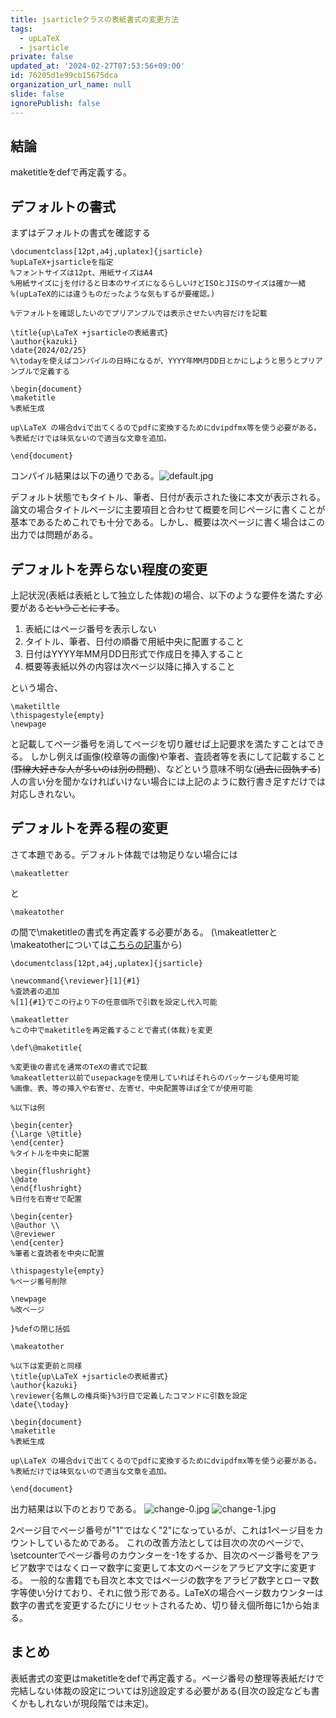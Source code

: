 ```yaml
---
title: jsarticleクラスの表紙書式の変更方法
tags:
  - upLaTeX
  - jsarticle
private: false
updated_at: '2024-02-27T07:53:56+09:00'
id: 76205d1e99cb15675dca
organization_url_name: null
slide: false
ignorePublish: false
---
```

## 結論

maketitleをdefで再定義する。

## デフォルトの書式

まずはデフォルトの書式を確認する
```
\documentclass[12pt,a4j,uplatex]{jsarticle}
%upLaTeX+jsarticleを指定
%フォントサイズは12pt、用紙サイズはA4
%用紙サイズにjを付けると日本のサイズになるらしいけどISOとJISのサイズは確か一緒
%(upLaTeX的には違うものだったような気もするが要確認。)

%デフォルトを確認したいのでプリアンブルでは表示させたい内容だけを記載

\title{up\LaTeX +jsarticleの表紙書式}
\author{kazuki}
\date{2024/02/25}
%\todayを使えばコンパイルの日時になるが、YYYY年MM月DD日とかにしようと思うとプリアンブルで定義する

\begin{document}
\maketitle
%表紙生成

up\LaTeX の場合dviで出てくるのでpdfに変換するためにdvipdfmx等を使う必要がある。
%表紙だけでは味気ないので適当な文章を追加。

\end{document}
```

コンパイル結果は以下の通りである。![default.jpg](https://qiita-image-store.s3.ap-northeast-1.amazonaws.com/0/3722880/d246de8d-86c2-ee02-9ef5-c65ee9ee9479.jpeg)

デフォルト状態でもタイトル、筆者、日付が表示された後に本文が表示される。
論文の場合タイトルページに主要項目と合わせて概要を同じページに書くことが基本であるためこれでも十分である。しかし、概要は次ページに書く場合はこの出力では問題がある。

## デフォルトを弄らない程度の変更

上記状況(表紙は表紙として独立した体裁)の場合、以下のような要件を満たす必要がある~~ということにする~~。

1.  表紙にはページ番号を表示しない
1.  タイトル、筆者、日付の順番で用紙中央に配置すること
1.  日付はYYYY年MM月DD日形式で作成日を挿入すること
1.  概要等表紙以外の内容は次ページ以降に挿入すること

という場合、
```
\maketiltle
\thispagestyle{empty}
\newpage
```
と記載してページ番号を消してページを切り離せば上記要求を満たすことはできる。
しかし例えば画像(校章等の画像)や筆者、査読者等を表にして記載すること(~~罫線大好きな人が多いのは別の問題~~)、などという意味不明な(~~過去に固執する~~)人の言い分を聞かなければいけない場合には上記のように数行書き足すだけでは対応しきれない。

## デフォルトを弄る程の変更

さて本題である。デフォルト体裁では物足りない場合には
```
\makeatletter
```
と
```
\makeatother
```
の間で\maketitleの書式を再定義する必要がある。
(\makeatletterと\makeatotherについては[こちらの記事](https://qiita.com/alphalia/items/22f63b42483b541f66f4)から)

```
\documentclass[12pt,a4j,uplatex]{jsarticle}

\newcommand{\reviewer}[1]{#1}
%査読者の追加
%[1]{#1}でこの行より下の任意個所で引数を設定し代入可能

\makeatletter
%この中でmaketitleを再定義することで書式(体裁)を変更

\def\@maketitle{

%変更後の書式を通常のTeXの書式で記載
%makeatletter以前でusepackageを使用していればそれらのパッケージも使用可能
%画像、表、等の挿入や右寄せ、左寄せ、中央配置等ほぼ全てが使用可能

%以下は例

\begin{center}
{\Large \@title}
\end{center}
%タイトルを中央に配置

\begin{flushright}
\@date
\end{flushright}
%日付を右寄せで配置

\begin{center}
\@author \\
\@reviewer
\end{center}
%筆者と査読者を中央に配置

\thispagestyle{empty}
%ページ番号削除

\newpage
%改ページ

}%defの閉じ括弧

\makeatother

%以下は変更前と同様
\title{up\LaTeX +jsarticleの表紙書式}
\author{kazuki}
\reviewer{名無しの権兵衛}%3行目で定義したコマンドに引数を設定
\date{\today}

\begin{document}
\maketitle
%表紙生成

up\LaTeX の場合dviで出てくるのでpdfに変換するためにdvipdfmx等を使う必要がある。
%表紙だけでは味気ないので適当な文章を追加。

\end{document}
```

出力結果は以下のとおりである。
![change-0.jpg](https://qiita-image-store.s3.ap-northeast-1.amazonaws.com/0/3722880/14a6cf0b-36dc-d9b8-689b-af7d9b0c251a.jpeg)
![change-1.jpg](https://qiita-image-store.s3.ap-northeast-1.amazonaws.com/0/3722880/1d7d01ce-97e5-33ec-02e5-e686f6cb4c13.jpeg)


2ページ目でページ番号が"1"ではなく"2"になっているが、これは1ページ目をカウントしているためである。
これの改善方法としては目次の次のページで、\setcounterでページ番号のカウンターを-1をするか、目次のページ番号をアラビア数字ではなくローマ数字に変更して本文のページをアラビア文字に変更する。
一般的な書籍でも目次と本文ではページの数字をアラビア数字とローマ数字等使い分けており、それに倣う形である。LaTeXの場合ページ数カウンターは数字の書式を変更するたびにリセットされるため、切り替え個所毎に1から始まる。

## まとめ

表紙書式の変更はmaketitleをdefで再定義する。ページ番号の整理等表紙だけで完結しない体裁の設定については別途設定する必要がある(目次の設定なども書くかもしれないが現段階では未定)。
